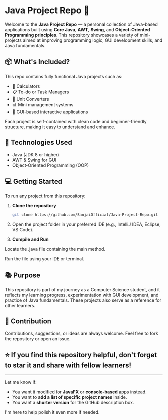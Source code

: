 # Java Project Repo 🚀

Welcome to the **Java Project Repo** — a personal collection of Java-based applications built using **Core Java**, **AWT**, **Swing**, and **Object-Oriented Programming principles**. This repository showcases a variety of mini-projects aimed at improving programming logic, GUI development skills, and Java fundamentals.

## 📦 What's Included?

This repo contains fully functional Java projects such as:
- 🔢 Calculators
- 📋 To-do or Task Managers
- 🧮 Unit Converters
- 📊 Mini management systems
- 🎨 GUI-based interactive applications

Each project is self-contained with clean code and beginner-friendly structure, making it easy to understand and enhance.

## 🧰 Technologies Used

- Java (JDK 8 or higher)
- AWT & Swing for GUI
- Object-Oriented Programming (OOP)

## 💻 Getting Started

To run any project from this repository:

1. **Clone the repository**
   ```bash
   git clone https://github.com/SanjaiOfficial/Java-Project-Repo.git

2. Open the project folder in your preferred IDE (e.g., IntelliJ IDEA, Eclipse, VS Code).

3. **Compile and Run**

Locate the .java file containing the main method.

Run the file using your IDE or terminal.

## 📚 Purpose
This repository is part of my journey as a Computer Science student, and it reflects my learning progress, experimentation with GUI development, and practice of Java fundamentals. These projects also serve as a reference for other learners.

## 🤝 Contribution
Contributions, suggestions, or ideas are always welcome. Feel free to fork the repository or open an issue.

## ⭐ If you find this repository helpful, don't forget to star it and share with fellow learners!

---

Let me know if:
- You want it modified for **JavaFX** or **console-based** apps instead.
- You want to **add a list of specific project names** inside.
- You want a **shorter version** for the GitHub description box.

I'm here to help polish it even more if needed.
